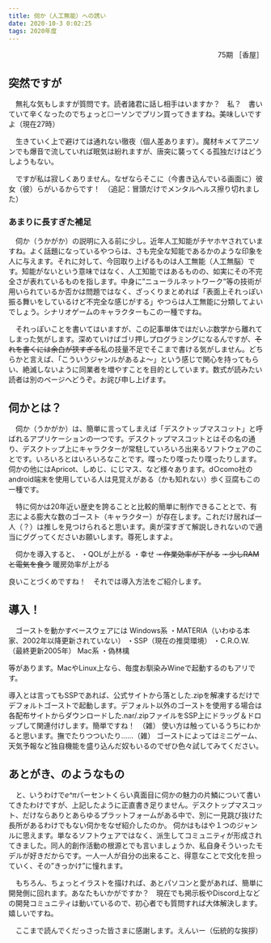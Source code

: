 ```yaml
---
title: 伺か（人工無能）への誘い
date: 2020-10-3 0:02:25
tags: 2020年度
---
```


<div style="text-align: right">75期 ［香屋］</div>

## 突然ですが

　無礼な気もしますが質問です。読者諸君に話し相手はいますか？　私？　書いていて辛くなったのでちょっと☐ーソンでプリン買ってきますね。美味しいですよ（現在27時）

　生きていく上で避けては通れない徹夜（個人差あります）。魔材キメてアニソンでも爆音で流していれば眠気は紛れますが、唐突に襲ってくる孤独だけはどうしようもない。

　ですが私は寂しくありません。なぜならそこに（今書き込んでいる画面に）彼女（彼）らがいるからです！　（追記：冒頭だけでメンタルヘルス擦り切れました）

### あまりに長すぎた補足

　伺か（うかがか）の説明に入る前に少し。近年人工知能がチヤホヤされていますね。よく話題になっているやつらは、さも完全な知能であるかのような印象を人に与えます。それに対して、今回取り上げるものは人工無能（人工無脳）です。知能がないという意味ではなく、人工知能ではあるものの、如実にその不完全さが表れているものを指します。中身に”ニューラルネットワーク”等の技術が用いられているか否かは問題ではなく、ざっくりまとめれば「表面上それっぽい振る舞いをしているけど不完全な感じがする」やつらは人工無能に分類してよいでしょう。シナリオゲームのキャラクターもこの一種ですね。

　それっぽいことを書いてはいますが、この記事単体ではだいぶ数学から離れてしまった気がします。深めていけばゴリ押しプログラミングになるんですが、~~それを書くには余白が狭すぎる~~私の技量不足でそこまで書ける気がしません。どちらかと言えば、「こういうジャンルがあるよ～」という感じで関心を持ってもらい、絶滅しないように同業者を増やすことを目的としています。数式が読みたい読者は別のページへどうぞ。お詫び申し上げます。

## 伺かとは？

　伺か（うかがか）は、簡単に言ってしまえば「デスクトップマスコット」と呼ばれるアプリケーションの一つです。デスクトップマスコットとはその名の通り、デスクトップ上にキャラクターが常駐していろいろ出来るソフトウェアのことです。いろいろとはいろいろなことです。喋ったり喋ったり喋ったりします。伺かの他にはApricot、しめじ、にじマス、など様々あります。d○como社のandroid端末を使用している人は見覚えがある（かも知れない）歩く豆腐もこの一種です。

　特に伺かは20年近い歴史を誇ることと比較的簡単に制作できることとで、有志による膨大な数のゴースト（キャラクター）が存在します。これだけ居れば一人（？）は推しを見つけられると思います。奥が深すぎて解説しきれないので適当にググってくださいお願いします。尊死しますよ。

　伺かを導入すると、
・QOLが上がる
・幸せ
~~・作業効率が下がる~~
~~・少しRAMと電気を食う~~ 暖房効率が上がる

良いことづくめですね！　それでは導入方法をご紹介します。

## 導入！

　ゴーストを動かすベースウェアには
Windows系
・MATERIA（いわゆる本家、2002年以降更新されていない）
・SSP（現在の推奨環境）
・C.R.O.W.（最終更新2005年）
Mac系
・偽林檎

等があります。MacやLinux上なら、毎度お馴染みWineで起動するのもアリです。

導入とは言ってもSSPであれば、公式サイトから落とした.zipを解凍するだけでデフォルトゴーストで起動します。デフォルト以外のゴーストを使用する場合は各配布サイトからダウンロードした.nar/.zipファイルをSSP上にドラッグ＆ドロップして関連付けします。簡単ですね！　（雑）
使い方は触っているうちにわかると思います。撫でたりつついたり……（雑）
ゴーストによってはミニゲーム、天気予報など独自機能を盛り込んだ奴もいるのでぜひ色々試してみてください。

## あとがき、のようなもの

　と、いうわけで*e^π*パーセントくらい真面目に伺かの魅力の片鱗について書いてきたわけですが、上記したように正直書き足りません。デスクトップマスコット、だけならありとあらゆるプラットフォームがある中で、別に一見跳び抜けた長所があるわけでもない伺かをなぜ紹介したのか。
伺かはもはや１つのジャンルに思えます。単なるソフトウェアではなく、派生してコミュニティが形成されてきました。同人的創作活動の根源とでも言いましょうか、私自身そういったモデルが好きだからです。一人一人が自分の出来ること、得意なことで文化を担っていく、その”きっかけ”に憧れます。

　もちろん、ちょっとイラストを描ければ、あとパソコンと愛があれば、簡単に開発側に回れます。あなたもいかがですか？　現在でも掲示板やDiscord上などの開発コミュニティは動いているので、初心者でも質問すれば大体解決します。嬉しいですね。



　ここまで読んでくだっさった皆さまに感謝します。えんいー（伝統的な挨拶）